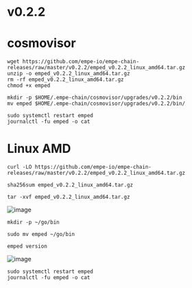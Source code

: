 # v0.2.2 


# cosmovisor

```
wget https://github.com/empe-io/empe-chain-releases/raw/master/v0.2.2/emped_v0.2.2_linux_amd64.tar.gz
unzip -o emped_v0.2.2_linux_amd64.tar.gz
rm -rf emped_v0.2.2_linux_amd64.tar.gz
chmod +x emped
```
```
mkdir -p $HOME/.empe-chain/cosmovisor/upgrades/v0.2.2/bin
mv emped $HOME/.empe-chain/cosmovisor/upgrades/v0.2.2/bin/
```

```shell
sudo systemctl restart emped
journalctl -fu emped -o cat
```

# Linux AMD

```shell
curl -LO https://github.com/empe-io/empe-chain-releases/raw/master/v0.2.2/emped_v0.2.2_linux_amd64.tar.gz
```

```shell
sha256sum emped_v0.2.2_linux_amd64.tar.gz
```

```shell
tar -xvf emped_v0.2.2_linux_amd64.tar.gz
```

![image](https://github.com/user-attachments/assets/cb926630-c125-4a14-a871-18546854cbc0)



```shell
mkdir -p ~/go/bin
```

```shell
sudo mv emped ~/go/bin
```

```shell
emped version
```

![image](https://github.com/user-attachments/assets/19c27362-b344-470a-9edc-24d0c1cc8262)


```shell
sudo systemctl restart emped
journalctl -fu emped -o cat
```

